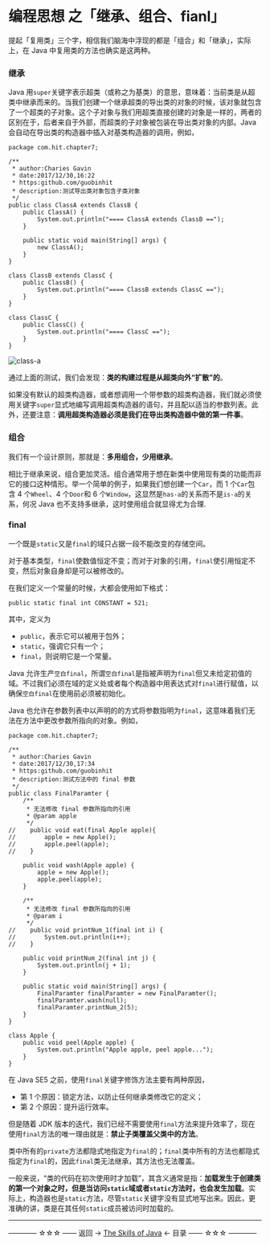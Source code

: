 # 编程思想 之「继承、组合、fianl」

提起「复用类」三个字，相信我们脑海中浮现的都是「组合」和「继承」，实际上，在 Java 中复用类的方法也确实是这两种。

### 继承

Java 用`super`关键字表示超类（或称之为基类）的意思，意味着：当前类是从超类中继承而来的。当我们创建一个继承超类的导出类的对象的时候，该对象就包含了一个超类的子对象。这个子对象与我们用超类直接创建的对象是一样的，两者的区别在于，后者来自于外部，而超类的子对象被包装在导出类对象的内部。Java 会自动在导出类的构造器中插入对基类构造器的调用，例如，

```
package com.hit.chapter7;

/**
 * author:Charies Gavin
 * date:2017/12/30,16:22
 * https:github.com/guobinhit
 * description:测试导出类对象包含子类对象
 */
public class ClassA extends ClassB {
    public ClassA() {
        System.out.println("==== ClassA extends ClassB ==");
    }

    public static void main(String[] args) {
        new ClassA();
    }
}

class ClassB extends ClassC {
    public ClassB() {
        System.out.println("==== ClassB extends ClassC ==");
    }
}

class ClassC {
    public ClassC() {
        System.out.println("==== ClassC ==");
    }
}
```
![class-a](https://github.com/guobinhit/java-skills/blob/master/images/programming-thought/reuse-class/class-a.png)

通过上面的测试，我们会发现：**类的构建过程是从超类向外“扩散”的**。

如果没有默认的超类构造器，或者想调用一个带参数的超类构造器，我们就必须使用关键字`super`显式地编写调用超类构造器的语句，并且配以适当的参数列表。此外，还要注意：**调用超类构造器必须是我们在导出类构造器中做的第一件事**。

### 组合

我们有一个设计原则，那就是：**多用组合，少用继承**。

相比于继承来说，组合更加灵活。组合通常用于想在新类中使用现有类的功能而非它的接口这种情形。举一个简单的例子，如果我们想创建一个`Car`，而 1 个`Car`包含 4 个`Wheel`、4 个`Door`和 6 个`Window`，这显然是`has-a`的关系而不是`is-a`的关系，何况 Java 也不支持多继承，这时使用组合就显得尤为合理.

### final

一个既是`static`又是`final`的域只占据一段不能改变的存储空间。

对于基本类型，`final`使数值恒定不变；而对于对象的引用，`final`使引用恒定不变，然后对象自身却是可以被修改的。

在我们定义一个常量的时候，大都会使用如下格式：

```
public static final int CONSTANT = 521;
```
其中，定义为

- `public`，表示它可以被用于包外；
- `static`，强调它只有一个；
- `final`，则说明它是一个常量。

Java 允许生产`空白final`，所谓`空白final`是指被声明为`final`但又未给定初值的域。不过我们必须在域的定义处或者每个构造器中用表达式对`final`进行赋值，以确保`空白final`在使用前必须被初始化。

Java 也允许在参数列表中以声明的的方式将参数指明为`final`，这意味着我们无法在方法中更改参数所指向的对象。例如，

```
package com.hit.chapter7;

/**
 * author:Charies Gavin
 * date:2017/12/30,17:34
 * https:github.com/guobinhit
 * description:测试方法中的 final 参数
 */
public class FinalParamter {
    /**
     * 无法修改 final 参数所指向的引用
     * @param apple
     */
//    public void eat(final Apple apple){
//        apple = new Apple();
//        apple.peel(apple);
//    }

    public void wash(Apple apple) {
        apple = new Apple();
        apple.peel(apple);
    }

    /**
     * 无法修改 final 参数所指向的引用
     * @param i
     */
//    public void printNum_1(final int i) {
//        System.out.println(i++);
//    }

    public void printNum_2(final int j) {
        System.out.println(j + 1);
    }

    public static void main(String[] args) {
        FinalParamter finalParamter = new FinalParamter();
        finalParamter.wash(null);
        finalParamter.printNum_2(5);
    }
}

class Apple {
    public void peel(Apple apple) {
        System.out.println("Apple apple, peel apple...");
    }
}
```
在 Java SE5 之前，使用`final`关键字修饰方法主要有两种原因，

- 第 1 个原因：锁定方法，以防止任何继承类修改它的定义；
- 第 2 个原因：提升运行效率。

但是随着 JDK 版本的迭代，我们已经不需要使用`final`方法来提升效率了，现在使用`final`方法的唯一理由就是：**禁止子类覆盖父类中的方法**。

类中所有的`private`方法都隐式地指定为`final`的；`final`类中所有的方法也都隐式指定为`final`的，因此`final`类无法继承，其方法也无法覆盖。

一般来说，“类的代码在初次使用时才加载”，其含义通常是指：**加载发生于创建类的第一个对象之时，但是当访问`static`域或者`static`方法时，也会发生加载**。实际上，构造器也是`static`方法，尽管`static`关键字没有显式地写出来。因此，更准确的讲，类是在其任何`static`成员被访问时加载的。



----------

———— ☆☆☆ —— 返回 -> [The Skills of Java](https://github.com/guobinhit/java-skills/blob/master/README.md) <- 目录 —— ☆☆☆ ————
